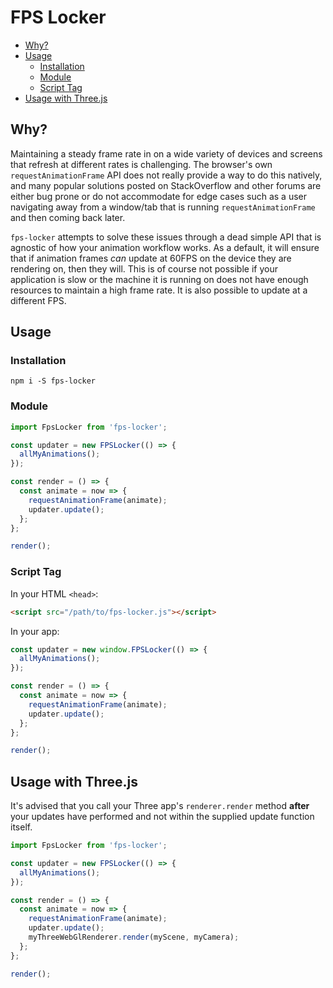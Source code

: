 # FPS Locker

<!-- toc -->

- [Why?](#why)
- [Usage](#usage)
  * [Installation](#installation)
  * [Module](#module)
  * [Script Tag](#script-tag)
- [Usage with Three.js](#usage-with-threejs)

<!-- tocstop -->

## Why?

Maintaining a steady frame rate in on a wide variety of devices and screens that refresh at different rates is challenging. The browser's own `requestAnimationFrame` API does not really provide a way to do this natively, and many popular solutions posted on StackOverflow and other forums are either bug prone or do not accommodate for edge cases such as a user navigating away from a window/tab that is running `requestAnimationFrame` and then coming back later.

`fps-locker` attempts to solve these issues through a dead simple API that is agnostic of how your animation workflow works. As a default, it will ensure that if animation frames _can_ update at 60FPS on the device they are rendering on, then they will. This is of course not possible if your application is slow or the machine it is running on does not have enough resources to maintain a high frame rate. It is also possible to update at a different FPS.

## Usage

### Installation

```
npm i -S fps-locker
```

### Module

```javascript
import FpsLocker from 'fps-locker';

const updater = new FPSLocker(() => {
  allMyAnimations();
});

const render = () => {
  const animate = now => {
    requestAnimationFrame(animate);
    updater.update();
  };
};

render();
```

### Script Tag

In your HTML `<head>`:

```html
<script src="/path/to/fps-locker.js"></script>
```

In your app:

```javascript
const updater = new window.FPSLocker(() => {
  allMyAnimations();
});

const render = () => {
  const animate = now => {
    requestAnimationFrame(animate);
    updater.update();
  };
};

render();
```

## Usage with Three.js

It's advised that you call your Three app's `renderer.render` method **after** your updates have performed and not within the supplied update function itself.

```javascript
import FpsLocker from 'fps-locker';

const updater = new FPSLocker(() => {
  allMyAnimations();
});

const render = () => {
  const animate = now => {
    requestAnimationFrame(animate);
    updater.update();
    myThreeWebGlRenderer.render(myScene, myCamera);
  };
};

render();
```
